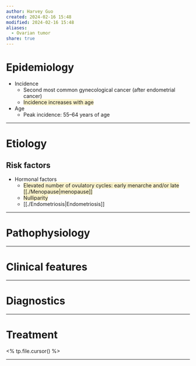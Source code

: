 ```yaml
---
author: Harvey Guo
created: 2024-02-16 15:48
modified: 2024-02-16 15:48
aliases:
  - Ovarian tumor
share: true
---
```


# Epidemiology
- Incidence 
	- Second most common gynecological cancer (after endometrial cancer)
	- <span style="background:rgba(240, 200, 0, 0.2)">Incidence increases with age</span>
- Age
	- Peak incidence: 55–64 years of age

---
# Etiology
## Risk factors
- Hormonal factors
	- <span style="background:rgba(240, 200, 0, 0.2)">Elevated number of ovulatory cycles: early menarche and/or late [[./Menopause|menopause]]</span>
	- <span style="background:rgba(240, 200, 0, 0.2)">Nulliparity</span>
	- [[./Endometriosis|Endometriosis]]

---
# Pathophysiology


---
# Clinical features


---
# Diagnostics


---
# Treatment
<% tp.file.cursor() %>

---
